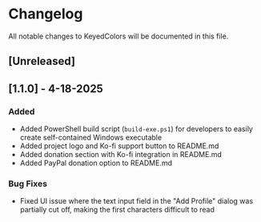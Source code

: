 # Changelog

All notable changes to KeyedColors will be documented in this file.

## [Unreleased]

## [1.1.0] - 4-18-2025

### Added
- Added PowerShell build script (`build-exe.ps1`) for developers to easily create self-contained Windows executable
- Added project logo and Ko-fi support button to README.md
- Added donation section with Ko-fi integration in README.md
- Added PayPal donation option to README.md

### Bug Fixes
- Fixed UI issue where the text input field in the "Add Profile" dialog was partially cut off, making the first characters difficult to read 